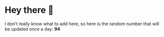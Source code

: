 # Hey there 👋

I don’t really know what to add here, so here is the random number that will be updated once a day: **94**

